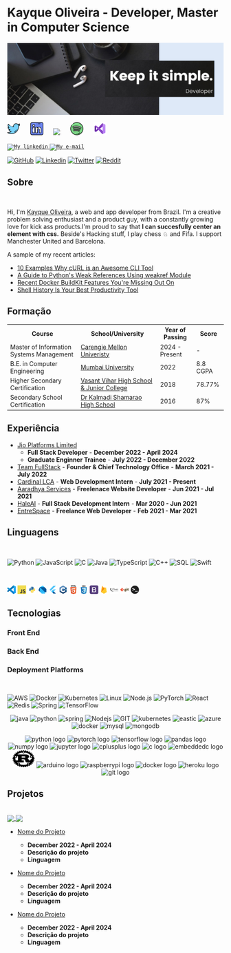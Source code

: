 <h1 align="left">Kayque Oliveira - Developer, Master in Computer Science</h1>

![Header](https://github.com/kayque-willy/kayque-willy/blob/main/header%20github.png "Header")

<p align="left">
    <a href="https://twitter.com/MairaAbhishek" target="_blank"><img height="30" src="https://raw.githubusercontent.com/AbhishekMaira10/AbhishekMaira10/master/Resources/png/twitter.png?raw=true"></a>&nbsp;&nbsp;&nbsp;&nbsp;&nbsp;
    <a href="https://www.linkedin.com/in/abhishek-maira/" target="_blank"><img height="30" src="https://raw.githubusercontent.com/AbhishekMaira10/AbhishekMaira10/master/linkedin.png?raw=true"></a>&nbsp;&nbsp;&nbsp;&nbsp;&nbsp;
    <a href="https://www.instagram.com/abhishek_maira10/" target="_blank"><img height="30" src="https://image.flaticon.com/icons/svg/725/725278.svg"></a>&nbsp;&nbsp;&nbsp;&nbsp;&nbsp;
    <a href="https://open.spotify.com/user/8q058td4ynjeztfx5io86m5pt" target="_blank"><img height="30" src="https://raw.githubusercontent.com/AbhishekMaira10/AbhishekMaira10/master/Resources/png/spotify.png?raw=true"></a>&nbsp;&nbsp;&nbsp;&nbsp;&nbsp;
    <a href="https://marketplace.visualstudio.com/publishers/AbhishekMaira" target="_blank"><img height="30" src="https://raw.githubusercontent.com/AbhishekMaira10/AbhishekMaira10/master/Resources/png/visual-studio.png?raw=true"></a>&nbsp;&nbsp;&nbsp;&nbsp;&nbsp;
</p>

<p align="left">
  <a href="https://www.linkedin.com/in/anacaroliness9/">
    <code><img alt="My linkedin" width="32" src="https://th.bing.com/th/id/Rf856d3e21e2b8424a7f9b805f91c39bf?rik=iAF35zp5hTwH5Q&riu=http%3a%2f%2fupload.wikimedia.org%2fwikipedia%2fcommons%2fthumb%2ff%2ff9%2fLinkedin_Shiny_Icon.svg%2f600px-Linkedin_Shiny_Icon.svg.png&ehk=2tliRYem%2brILmEvpk98L%2bTZGOK8XcB8xZ865AB5RwDQ%3d&risl=&pid=ImgRaw" /></code>
  </a>
  <a href="mailto:anacaroliness9@hotmail.com">
  <code><img alt="My e-mail" width="32" src="https://th.bing.com/th/id/R2c94e80bc439f8ac26eed33063918083?rik=4GOohs1wTVXZbQ&riu=http%3a%2f%2fupload.wikimedia.org%2fwikipedia%2fcommons%2fthumb%2fb%2fb1%2fEmail_Shiny_Icon.svg%2f1024px-Email_Shiny_Icon.svg.png&ehk=lV8sLmfGMfJDgFFgydLDuGp1fJVLXowNb1kShmsPDB4%3d&risl=&pid=ImgRaw" /></code>
  </a>
<p align="center">

[![GitHub](https://img.shields.io/badge/Github-100000?style=for-the-badge&logo=github&logoColor=white)](https://github.com/bardiesel)
[![Linkedin](https://img.shields.io/badge/Linkedin-0077B5?style=for-the-badge&logo=linkedin&logoColor=white)](https://www.linkedin.com/in/bardiesel/)
[![Twitter](https://img.shields.io/badge/Twitter-1DA1F2?style=for-the-badge&logo=twitter&logoColor=white)](https://twitter.com/realbardiesel)
[![Reddit](https://img.shields.io/badge/Reddit-FF4500?style=for-the-badge&logo=reddit&logoColor=white)](https://www.reddit.com/user/Bardiesel)

<h2>Sobre</h2>

</br>

Hi, I'm [Kayque Oliveira](https://www.abhishekmaira.com/), a web and app developer from Brazil. I'm a creative problem solving enthusiast and a product guy, with a constantly growing love for kick ass products.I'm proud to say that **I can succesfully center an element with css.** Beside's Hacking stuff, I play chess ♘ and Fifa.
I support Manchester United and Barcelona.

A sample of my recent articles:

<!-- BLOG-POST-LIST:START -->
- [10 Examples Why cURL is an Awesome CLI Tool](https://martinheinz.dev/blog/113)
- [A Guide to Python&#39;s Weak References Using weakref Module](https://martinheinz.dev/blog/112)
- [Recent Docker BuildKit Features You&#39;re Missing Out On](https://martinheinz.dev/blog/111)
- [Shell History Is Your Best Productivity Tool](https://martinheinz.dev/blog/110)
<!-- BLOG-POST-LIST:END -->

<h2>Formação</h2>

<table>
  <tr>
    <th>Course</th>
    <th>School/University</th>
    <th>Year of Passing</th>
    <th>Score</th>
  </tr>
  <tr>
    <td>Master of Information Systems Management</td>
    <td><a href="https://www.cmu.edu/">Carengie Mellon Univeristy</a></td>
    <td>2024 - Present</td>
    <td>-</td>
  </tr>
  <tr>
    <td>B.E. in Computer Engineering</td>
    <td><a href="https://mu.ac.in/">Mumbai University</a></td>
    <td>2022</td>
    <td>8.8 CGPA</td>
  </tr>
  <tr>
    <td>Higher Secondary Certification</td>
    <td><a href="http://vvhs.edu.in/">Vasant Vihar High School & Junior College</a></td>
    <td>2018</td>
    <td>78.77%</td>
  </tr>
  <tr>
    <td>Secondary School Certification</td>
    <td><a href="https://kaveri.edu.in/khsg/">Dr Kalmadi Shamarao High School</a></td>
    <td>2016</td>
    <td>87%</td>
  </tr>
 </table>

<h2>Experiência</h2>

- [Jio Platforms Limited](https://www.jio.com/)
  - <b>Full Stack Developer</b> - <b>December 2022 - April 2024</b>
  - <b>Graduate Enginner Trainee</b> - <b>July 2022 - December 2022</b>
- [Team FullStack](https://teamfullstack.tech/) - <b>Founder & Chief Technology Office</b> - <b>March 2021 - July 2022</b>
- [Cardinal LCA](https://cardinallca.com/) - <b>Web Development Intern</b> - <b>July 2021 - Present</b>
- [Aaradhya Services](https://aaradhyaservices.in/) - <b>Freelenace Website Developer</b> - <b>Jun 2021 - Jul 2021</b>
- [HaleAI](http://13.232.87.90/) - <b>Full Stack Development Intern</b> - <b>Mar 2020 - Jun 2021 </b>
- [EntreSpace](https://entrespace.in/) - <b>Freelance Web Developer</b> - <b>Feb 2021 - Mar 2021</b>

<h2>Linguagens</h2>

</br>

![Python](https://img.shields.io/badge/-Python-000?&logo=Python)
![JavaScript](https://img.shields.io/badge/-JavaScript-000?&logo=JavaScript)
![C](https://img.shields.io/badge/-C-000?&logo=C)
![Java](https://img.shields.io/badge/-Java-000?&logo=Java&logoColor=007396)
![TypeScript](https://img.shields.io/badge/-TypeScript-000?&logo=TypeScript)
![C++](https://img.shields.io/badge/-C++-000?&logo=c%2b%2b&logoColor=00599C)
![SQL](https://img.shields.io/badge/-SQL-000?&logo=MySQL)
![Swift](https://img.shields.io/badge/-Swift-000?&logo=Swift)

<br>

<code><img height="20" src="https://raw.githubusercontent.com/github/explore/80688e429a7d4ef2fca1e82350fe8e3517d3494d/topics/visual-studio-code/visual-studio-code.png"></code>
<code><img height="20" src="https://raw.githubusercontent.com/github/explore/80688e429a7d4ef2fca1e82350fe8e3517d3494d/topics/javascript/javascript.png"></code>
<code><img height="20" src="https://raw.githubusercontent.com/github/explore/80688e429a7d4ef2fca1e82350fe8e3517d3494d/topics/python/python.png"></code>
<code><img height="20" src="https://raw.githubusercontent.com/github/explore/80688e429a7d4ef2fca1e82350fe8e3517d3494d/topics/dart/dart.png"></code>
<code><img height="20" src="https://raw.githubusercontent.com/github/explore/80688e429a7d4ef2fca1e82350fe8e3517d3494d/topics/flutter/flutter.png"></code>
<code><img height="20" src="https://raw.githubusercontent.com/github/explore/80688e429a7d4ef2fca1e82350fe8e3517d3494d/topics/cpp/cpp.png"></code>
<code><img height = "20" src = "https://raw.githubusercontent.com/github/explore/80688e429a7d4ef2fca1e82350fe8e3517d3494d/topics/html/html.png"></code>
<code><img height = "20" src = "https://raw.githubusercontent.com/github/explore/80688e429a7d4ef2fca1e82350fe8e3517d3494d/topics/css/css.png"></code>
<code><img height = "20" src = "https://raw.githubusercontent.com/github/explore/80688e429a7d4ef2fca1e82350fe8e3517d3494d/topics/bootstrap/bootstrap.png"></code>
<code><img height="20" src="https://raw.githubusercontent.com/github/explore/80688e429a7d4ef2fca1e82350fe8e3517d3494d/topics/firebase/firebase.png"></code>
<code><img height="20" src="https://raw.githubusercontent.com/github/explore/80688e429a7d4ef2fca1e82350fe8e3517d3494d/topics/flask/flask.png"></code>
<code><img height="20" src="https://raw.githubusercontent.com/github/explore/80688e429a7d4ef2fca1e82350fe8e3517d3494d/topics/git/git.png"></code>
<code><img height="20" src="https://raw.githubusercontent.com/github/explore/80688e429a7d4ef2fca1e82350fe8e3517d3494d/topics/terminal/terminal.png"></code>

<h2>Tecnologias</h2>

### Front End

### Back End

### Deployment Platforms

<br>

![AWS](https://img.shields.io/badge/-AWS-000?&logo=Amazon-AWS&logoColor=F90)
![Docker](https://img.shields.io/badge/-Docker-000?&logo=Docker)
![Kubernetes](https://img.shields.io/badge/-Kubernetes-000?&logo=Kubernetes)
![Linux](https://img.shields.io/badge/-Linux-000?&logo=Linux)
![Node.js](https://img.shields.io/badge/-Node.js-000?&logo=node.js)
![PyTorch](https://img.shields.io/badge/-PyTorch-000?&logo=PyTorch)
![React](https://img.shields.io/badge/-React-000?&logo=React)
![Redis](https://img.shields.io/badge/-Redis-000?&logo=Redis)
![Spring](https://img.shields.io/badge/-Spring-000?&logo=Spring)
![TensorFlow](https://img.shields.io/badge/-TensorFlow-000?&logo=TensorFlow)

<p align="center">
      <img src="https://www.vectorlogo.zone/logos/java/java-icon.svg" alt="java" width="65" height="65"/> 
      <img src="https://www.vectorlogo.zone/logos/python/python-icon.svg" alt="python" width="55" height="55"/>
      <img src="https://www.vectorlogo.zone/logos/springio/springio-icon.svg" alt="spring" width="55" height="55"/>
      <img src="https://www.vectorlogo.zone/logos/nodejs/nodejs-icon.svg" alt="Nodejs" width="55" height="55"/>
      <img src="https://www.vectorlogo.zone/logos/git-scm/git-scm-icon.svg" alt="GIT" width="55" height="55"/> 
      <img src="https://www.vectorlogo.zone/logos/kubernetes/kubernetes-icon.svg" alt="kubernetes" width="55" height="55"/>
      <img src="https://www.vectorlogo.zone/logos/elastic/elastic-icon.svg" alt="eastic" width="55" height="55"/>
      <img src="https://www.vectorlogo.zone/logos/microsoft_azure/microsoft_azure-icon.svg" alt="azure" width="55" height="55"/>
      <img src="https://www.vectorlogo.zone/logos/docker/docker-official.svg" alt="docker" width="60" height="50"/>
      <img src="https://www.vectorlogo.zone/logos/mysql/mysql-icon.svg" alt="mysql" width="45" height="55"/>
      <img src="https://www.vectorlogo.zone/logos/mongodb/mongodb-icon.svg" alt="mongodb" width="45" height="55"/>
</p>

<div align="center">
  <img src="https://cdn.jsdelivr.net/gh/devicons/devicon/icons/python/python-original.svg" height="40" width="52" alt="python logo"  />
  <img src="https://cdn.jsdelivr.net/gh/devicons/devicon/icons/pytorch/pytorch-original.svg" height="40" width="52" alt="pytorch logo"/>
  <img src="https://cdn.jsdelivr.net/gh/devicons/devicon/icons/tensorflow/tensorflow-original.svg" height="40" width="52" alt="tensorflow logo"  />
  <img src="https://cdn.jsdelivr.net/gh/devicons/devicon/icons/pandas/pandas-original.svg" height="40" width="52" alt="pandas logo"  />
  <img src="https://cdn.jsdelivr.net/gh/devicons/devicon/icons/numpy/numpy-original.svg" height="40" width="52" alt="numpy logo"  />
  <img src="https://cdn.jsdelivr.net/gh/devicons/devicon/icons/jupyter/jupyter-original-wordmark.svg" height="40" width="52" alt="jupyter logo"  />
  <img src="https://cdn.jsdelivr.net/gh/devicons/devicon/icons/cplusplus/cplusplus-plain.svg" height="40" width="52" alt="cplusplus logo"  />
  <img src="https://cdn.jsdelivr.net/gh/devicons/devicon/icons/c/c-plain.svg" height="40" width="52" alt="c logo"  />
  <img src="https://cdn.jsdelivr.net/gh/devicons/devicon/icons/embeddedc/embeddedc-original.svg" height="40" width="52" alt="embeddedc logo"  />
  <img src="https://raw.githubusercontent.com/devicons/devicon/v2.16.0/icons/rust/rust-original.svg" height="40" width="52" alt="rust logo"  />
  <img src="https://cdn.jsdelivr.net/gh/devicons/devicon/icons/arduino/arduino-original-wordmark.svg" height="40" width="52" alt="arduino logo"  />
  <img src="https://cdn.jsdelivr.net/gh/devicons/devicon/icons/raspberrypi/raspberrypi-original.svg" height="40" width="52" alt="raspberrypi logo"  />
  <img src="https://cdn.jsdelivr.net/gh/devicons/devicon/icons/docker/docker-plain-wordmark.svg" height="40" width="52" alt="docker logo"  />
  <img src="https://cdn.jsdelivr.net/gh/devicons/devicon/icons/heroku/heroku-plain.svg" height="40" width="52" alt="heroku logo"  />
  <img src="https://cdn.jsdelivr.net/gh/devicons/devicon/icons/git/git-plain.svg" height="40" width="52" alt="git logo"  />
</div>

<h2>Projetos</h2>

</br>

<a href="https://github.com/AbhishekMaira10/COVID-19-Tracker" target="_blank">
  <img align="center" src="https://github-readme-stats.vercel.app/api/pin/?username=AbhishekMaira10&repo=COVID-19-Tracker&theme=dracula" />
</a>
<a href="https://github.com/AbhishekMaira10/deldrone" target="_blank">
 <img align="center" src="https://github-readme-stats.vercel.app/api/pin/?username=AbhishekMaira10&repo=deldrone&theme=dracula" />
</a>

</br>

- [Nome do Projeto](https://www.jio.com/)
  - <b>December 2022 - April 2024</b>
  - <b>Descrição do projeto</b> 
  - <b>Linguagem</b>

- [Nome do Projeto](https://www.jio.com/)
  - <b>December 2022 - April 2024</b>
  - <b>Descrição do projeto</b> 
  - <b>Linguagem</b>

- [Nome do Projeto](https://www.jio.com/)
  - <b>December 2022 - April 2024</b>
  - <b>Descrição do projeto</b> 
  - <b>Linguagem</b>



